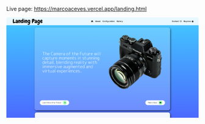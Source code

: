 
Live page: https://marcoaceves.vercel.app/landing.html 

![simple-landig-page-img](https://github.com/marcoaceves/marcoaceves/blob/main/simple_landing_page.png?raw=true)
